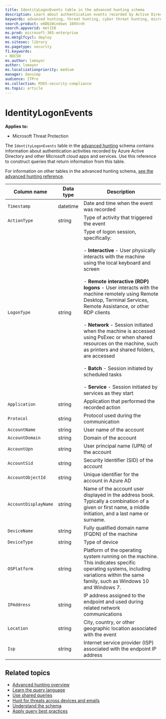 ```yaml
---
title: IdentityLogonEvents table in the advanced hunting schema
description: Learn about authentication events recorded by Active Directory in the IdentityLogonEvents table of the advanced hunting schema
keywords: advanced hunting, threat hunting, cyber threat hunting, microsoft threat protection, microsoft 365, mtp, m365, search, query, telemetry, schema reference, kusto, table, column, data type, description, IdentityLogonEvents, Azure AD, Active Directory, Azure ATP, identities
search.product: eADQiWindows 10XVcnh
search.appverid: met150
ms.prod: microsoft-365-enterprise
ms.mktglfcycl: deploy
ms.sitesec: library
ms.pagetype: security
f1.keywords:
- NOCSH
ms.author: lomayor
author: lomayor
ms.localizationpriority: medium
manager: dansimp
audience: ITPro
ms.collection: M365-security-compliance 
ms.topic: article
---
```


# IdentityLogonEvents

**Applies to:**
- Microsoft Threat Protection

The `IdentityLogonEvents` table in the [advanced hunting](advanced-hunting-overview.md) schema contains information about authentication activities recorded by Azure Active Directory and other Microsoft cloud apps and services. Use this reference to construct queries that return information from this table.

For information on other tables in the advanced hunting schema, [see the advanced hunting reference](advanced-hunting-schema-tables.md).

| Column name | Data type | Description |
|-------------|-----------|-------------|
| `Timestamp` | datetime | Date and time when the event was recorded |
| `ActionType` | string | Type of activity that triggered the event |
| `LogonType` | string | Type of logon session, specifically:<br><br> - **Interactive** - User physically interacts with the machine using the local keyboard and screen<br><br> - **Remote interactive (RDP) logons** - User interacts with the machine remotely using Remote Desktop, Terminal Services, Remote Assistance, or other RDP clients<br><br> - **Network** - Session initiated when the machine is accessed using PsExec or when shared resources on the machine, such as printers and shared folders, are accessed<br><br> - **Batch** - Session initiated by scheduled tasks<br><br> - **Service** - Session initiated by services as they start |
| `Application` | string | Application that performed the recorded action |
| `Protocol` | string | Protocol used during the communication |
| `AccountName` | string | User name of the account |
| `AccountDomain` | string | Domain of the account |
| `AccountUpn` | string | User principal name (UPN) of the account |
| `AccountSid` | string | Security Identifier (SID) of the account |
| `AccountObjectId` | string | Unique identifier for the account in Azure AD |
| `AccountDisplayName` | string | Name of the account user displayed in the address book. Typically a combination of a given or first name, a middle initiation, and a last name or surname. |
| `DeviceName` | string | Fully qualified domain name (FQDN) of the machine |
| `DeviceType` | string | Type of device |
| `OSPlatform` | string | Platform of the operating system running on the machine. This indicates specific operating systems, including variations within the same family, such as Windows 10 and Windows 7. |
| `IPAddress` | string | IP address assigned to the endpoint and used during related network communications |
| `Location` | string | City, country, or other geographic location associated with the event |
| `Isp` | string | Internet service provider (ISP) associated with the endpoint IP address |

## Related topics
- [Advanced hunting overview](advanced-hunting-overview.md)
- [Learn the query language](advanced-hunting-query-language.md)
- [Use shared queries](advanced-hunting-shared-queries.md)
- [Hunt for threats across devices and emails](advanced-hunting-query-emails-devices.md)
- [Understand the schema](advanced-hunting-schema-tables.md)
- [Apply query best practices](advanced-hunting-best-practices.md)
